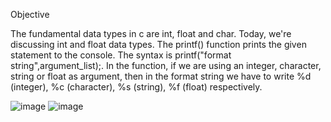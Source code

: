 Objective

The fundamental data types in c are int, float and char. Today, we're discussing int and float data types.
The printf() function prints the given statement to the console. The syntax is printf("format string",argument_list);. 
In the function, if we are using an integer, character, string or float as argument, then in the format 
string we have to write %d (integer), %c (character), %s (string), %f (float) respectively.

![image](https://github.com/NikhilNaik21/C-programming-HackerRank/assets/111115551/da6bf72e-51ee-4a06-a106-7b51394c088b)
![image](https://github.com/NikhilNaik21/C-programming-HackerRank/assets/111115551/02dac517-8b3d-4229-a87b-73d9d9d2f3dc)

